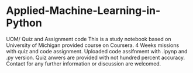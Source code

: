 # Applied-Machine-Learning-in-Python
UOM/ Quiz and Assignment code
This is a study notebook based on University of Michigan provided course on Coursera.
4 Weeks missions with quiz and code assignment.
Uploaded code assifnment with .ipynp and .py version.
Quiz anwers are provided with not hundred percent accuracy.
Contact for any further information or discussion are welcomed.
